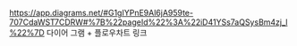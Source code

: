 https://app.diagrams.net/#G1gIYPnE9Al6jA959te-707CdaWST7CDRW#%7B%22pageId%22%3A%22iD41YSs7aQSysBm4zj_l%22%7D
다이어 그램 + 플로우차트 링크
